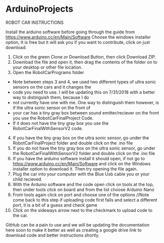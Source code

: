 # ArduinoProjects

ROBOT CAR INSTRUCTIONS

Install the arduino software before going through the guide from https://www.arduino.cc/en/Main/Software
Choose the windows installer option, It is free but it will ask you if you want to contribute, click on just download.

1) Click on the green Clone or Download Button, then click Download ZIP.
2) Download the file and open it, then drag the contents of the folder on to your desktop or other file location.
3) Open the RobotCarPrograms folder

 * Note between steps 3 and 4, we used two different types of ultra sonic sensors on the cars and it changes the
 * code you need to use. I will be updating this on 7/31/2018 with a better way to distinguish them, because I do
 * not currently have one with me. One way to distinguish them however, is if the ultra sonic sensor on the front of
 * your car has a tiny gray box between sound emitter/reciever on the front you use the RobotCarFinalProject Code.
 * If it does not have the tiny gray box you use the RobotCarFinalWithSensorV2 code.
 
 4) If you have the tiny gray box on the ultra sonic sensor, go under the RobotCarFinalProject folder and double click
    on the .ino file
 5) If you do not have the tiny gray box on the ultra sonic sensor, go under the RobotCarFinalWithSensorV2 folder and
    double click on the .ino file
 6) If you have the arduino software install it should open, if not go to https://www.arduino.cc/en/Main/Software and
    click on the Windows installer option to download it. Then try opening the file again.
 7) Plug the car into your computer with the Blue Usb cable you or your child recieved.
 8) With the Arduino software and the code open click on tools at the top, then under tools click on board and from
    the list choose Arduino Nano
 9) From tools again click on port and choose one of the options //Note come back to this step if uploading code first
    fails and select a different port, it is a bit of a guess and check game
 10) Click on the sideways arrow next to the checkmark to upload code to the car.
 
GitHub can be a pain to use and we will be updating the documentation here soon to make it better as well as creating
a google drive link to download code and better instructions shortly.
